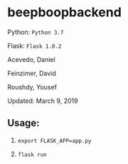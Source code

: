 # beepboopbackend

Python: `Python 3.7`

Flask: `Flask 1.0.2`

Acevedo, Daniel

Feinzimer, David

Roushdy, Yousef 

Updated: March 9, 2019
              
## Usage:

1) `export FLASK_APP=app.py`

2) `flask run`
